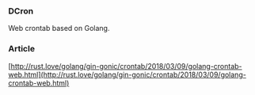 ### DCron
Web crontab based on Golang.

### Article

[http://rust.love/golang/gin-gonic/crontab/2018/03/09/golang-crontab-web.html](http://rust.love/golang/gin-gonic/crontab/2018/03/09/golang-crontab-web.html)
